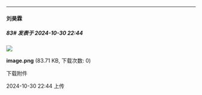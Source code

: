 ﻿
*****

####  刘昊霖  
##### 83#       发表于 2024-10-30 22:44

<img src="https://img.saraba1st.com/forum/202410/30/224409x3q3vg5btqj3b7kt.png" referrerpolicy="no-referrer">

<strong>image.png</strong> (83.71 KB, 下载次数: 0)

下载附件

2024-10-30 22:44 上传

